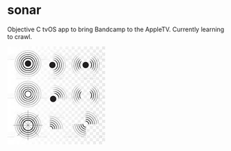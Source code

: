 # sonar

Objective C tvOS app to bring Bandcamp to the AppleTV. Currently learning to crawl.

![sonar](sonar.jpeg) 
